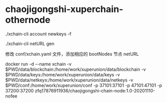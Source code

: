 # chaojigongshi-xuperchain-othernode

./xchain-cli account newkeys -f

./xchain-cli netURL gen

修改 conf/xchain.yaml 文件，添加相应的 bootNodes 节点 netURL

docker run -d --name xchain -v $PWD/data/blockchain:/home/work/xuperunion/data/blockchain -v $PWD/data/keys:/home/work/xuperunion/data/keys -v $PWD/data/netkeys:/home/work/xuperunion/data/netkeys -v $PWD/conf:/home/work/xuperunion/conf -p 37101:37101 -p 47101:47101 -p 37200:37200 zfq17876911936/chaojigongshi-chain-node:1.0-20201110-nofee

